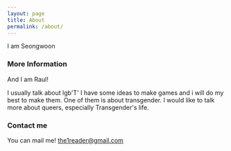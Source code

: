 ```yaml
---
layout: page
title: About
permalink: /about/
---
```


I am Seongwoon 

### More Information

And I am Raul!

I usually talk about lgb'T'
I have some ideas to make games and i will do my best to make them.
One of them is about transgender.
I would like to talk more about queers, especially Transgender's life.

### Contact me

You can mail me! [the1reader@gmail.com](mailto:the1reader@gmail.com)
